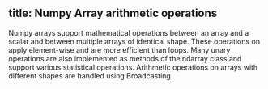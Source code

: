 title: Numpy Array arithmetic operations
---
  Numpy arrays support mathematical operations between an array and a scalar and between multiple arrays of identical shape. These operations on apply element-wise and are more efficient than loops.  Many unary operations are also implemented as methods of the ndarray class and support various statistical operations. Arithmetic operations on arrays with different shapes are handled using Broadcasting.
